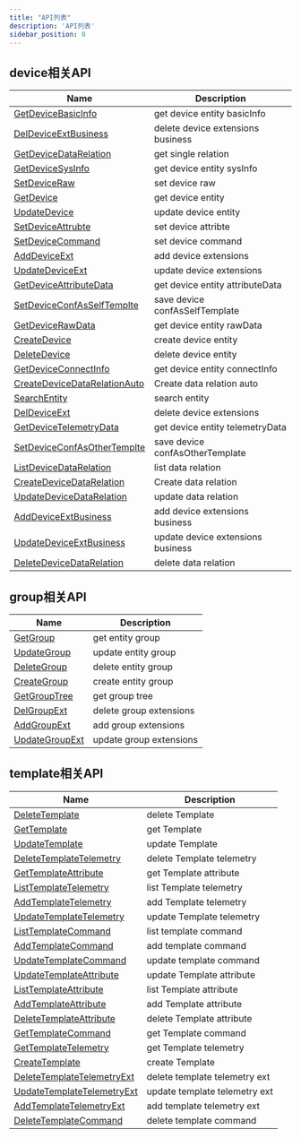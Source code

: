 ```yaml
---
title: "API列表"
description: 'API列表'
sidebar_position: 0
---
```





## device相关API

| Name |  Description | 
| ---- |  ----------- | 
| [GetDeviceBasicInfo](./method_GetDeviceBasicInfo)|  get device entity basicInfo |
| [DelDeviceExtBusiness](./method_DelDeviceExtBusiness)|  delete device extensions business |
| [GetDeviceDataRelation](./method_GetDeviceDataRelation)|  get single relation |
| [GetDeviceSysInfo](./method_GetDeviceSysInfo)|  get device entity sysInfo |
| [SetDeviceRaw](./method_SetDeviceRaw)|  set device raw |
| [GetDevice](./method_GetDevice)|  get device entity |
| [UpdateDevice](./method_UpdateDevice)|  update device entity |
| [SetDeviceAttrubte](./method_SetDeviceAttrubte)|  set device attribte |
| [SetDeviceCommand](./method_SetDeviceCommand)|  set device command |
| [AddDeviceExt](./method_AddDeviceExt)|  add device extensions |
| [UpdateDeviceExt](./method_UpdateDeviceExt)|  update device extensions |
| [GetDeviceAttributeData](./method_GetDeviceAttributeData)|  get device entity attributeData |
| [SetDeviceConfAsSelfTemplte](./method_SetDeviceConfAsSelfTemplte)|  save device confAsSelfTemplate |
| [GetDeviceRawData](./method_GetDeviceRawData)|  get device entity rawData |
| [CreateDevice](./method_CreateDevice)|  create device entity |
| [DeleteDevice](./method_DeleteDevice)|  delete device entity |
| [GetDeviceConnectInfo](./method_GetDeviceConnectInfo)|  get device entity connectInfo |
| [CreateDeviceDataRelationAuto](./method_CreateDeviceDataRelationAuto)|  Create data relation auto |
| [SearchEntity](./method_SearchEntity)|  search entity |
| [DelDeviceExt](./method_DelDeviceExt)|  delete device extensions |
| [GetDeviceTelemetryData](./method_GetDeviceTelemetryData)|  get device entity telemetryData |
| [SetDeviceConfAsOtherTemplte](./method_SetDeviceConfAsOtherTemplte)|  save device confAsOtherTemplate |
| [ListDeviceDataRelation](./method_ListDeviceDataRelation)|  list data relation |
| [CreateDeviceDataRelation](./method_CreateDeviceDataRelation)|  Create data relation |
| [UpdateDeviceDataRelation](./method_UpdateDeviceDataRelation)|  update data relation |
| [AddDeviceExtBusiness](./method_AddDeviceExtBusiness)|  add device extensions business |
| [UpdateDeviceExtBusiness](./method_UpdateDeviceExtBusiness)|  update device extensions business |
| [DeleteDeviceDataRelation](./method_DeleteDeviceDataRelation)|  delete data relation |


## group相关API

| Name |  Description | 
| ---- |  ----------- | 
| [GetGroup](./method_GetGroup)|  get entity group |
| [UpdateGroup](./method_UpdateGroup)|  update entity group |
| [DeleteGroup](./method_DeleteGroup)|  delete entity group |
| [CreateGroup](./method_CreateGroup)|  create entity group |
| [GetGroupTree](./method_GetGroupTree)|  get group tree |
| [DelGroupExt](./method_DelGroupExt)|  delete group extensions |
| [AddGroupExt](./method_AddGroupExt)|  add group extensions |
| [UpdateGroupExt](./method_UpdateGroupExt)|  update group extensions |


## template相关API

| Name |  Description | 
| ---- |  ----------- | 
| [DeleteTemplate](./method_DeleteTemplate)|  delete Template |
| [GetTemplate](./method_GetTemplate)|  get Template |
| [UpdateTemplate](./method_UpdateTemplate)|  update Template |
| [DeleteTemplateTelemetry](./method_DeleteTemplateTelemetry)|  delete Template telemetry |
| [GetTemplateAttribute](./method_GetTemplateAttribute)|  get Template attribute |
| [ListTemplateTelemetry](./method_ListTemplateTelemetry)|  list Template telemetry |
| [AddTemplateTelemetry](./method_AddTemplateTelemetry)|  add Template telemetry |
| [UpdateTemplateTelemetry](./method_UpdateTemplateTelemetry)|  update Template telemetry |
| [ListTemplateCommand](./method_ListTemplateCommand)|  list template command |
| [AddTemplateCommand](./method_AddTemplateCommand)|  add template command |
| [UpdateTemplateCommand](./method_UpdateTemplateCommand)|  update template command |
| [UpdateTemplateAttribute](./method_UpdateTemplateAttribute)|  update Template attribute |
| [ListTemplateAttribute](./method_ListTemplateAttribute)|  list Template attribute |
| [AddTemplateAttribute](./method_AddTemplateAttribute)|  add Template attribute |
| [DeleteTemplateAttribute](./method_DeleteTemplateAttribute)|  delete Template attribute |
| [GetTemplateCommand](./method_GetTemplateCommand)|  get Template command |
| [GetTemplateTelemetry](./method_GetTemplateTelemetry)|  get Template telemetry |
| [CreateTemplate](./method_CreateTemplate)|  create Template |
| [DeleteTemplateTelemetryExt](./method_DeleteTemplateTelemetryExt)|  delete template telemetry ext |
| [UpdateTemplateTelemetryExt](./method_UpdateTemplateTelemetryExt)|  update template telemetry ext |
| [AddTemplateTelemetryExt](./method_AddTemplateTelemetryExt)|  add template telemetry ext |
| [DeleteTemplateCommand](./method_DeleteTemplateCommand)|  delete template command |
